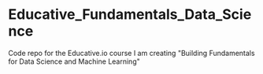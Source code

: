 # Educative_Fundamentals_Data_Science
Code repo for the Educative.io course I am creating "Building Fundamentals for Data Science and Machine Learning"
